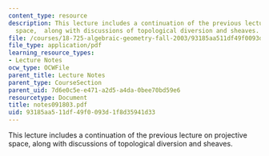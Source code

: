 ```yaml
---
content_type: resource
description: This lecture includes a continuation of the previous lecture on projective
  space,  along with discussions of topological diversion and sheaves.
file: /courses/18-725-algebraic-geometry-fall-2003/93185aa511df49f0093d1f8d35941d33_notes091803.pdf
file_type: application/pdf
learning_resource_types:
- Lecture Notes
ocw_type: OCWFile
parent_title: Lecture Notes
parent_type: CourseSection
parent_uid: 7d6e0c5e-e471-a2d5-a4da-0bee70bd59e6
resourcetype: Document
title: notes091803.pdf
uid: 93185aa5-11df-49f0-093d-1f8d35941d33
---
```

This lecture includes a continuation of the previous lecture on projective space,  along with discussions of topological diversion and sheaves.

